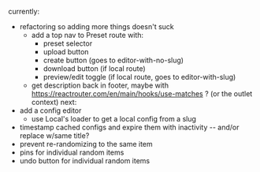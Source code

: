 currently:
- refactoring so adding more things doesn't suck
  - add a top nav to Preset route with:
    - preset selector
    - upload button
    - create button (goes to editor-with-no-slug)
    - download button (if local route)
    - preview/edit toggle (if local route, goes to editor-with-slug)
  - get description back in footer, maybe with https://reactrouter.com/en/main/hooks/use-matches ? (or the outlet context)
next:
- add a config editor
  - use Local's loader to get a local config from a slug
- timestamp cached configs and expire them with inactivity -- and/or replace w/same title?
- prevent re-randomizing to the same item
- pins for individual random items
- undo button for individual random items
